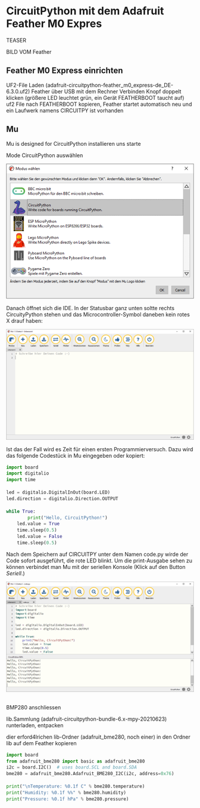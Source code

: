 # CircuitPython mit dem Adafruit Feather M0 Expres

TEASER

BILD VOM Feather
## Feather M0 Express einrichten

UF2-File Laden (adafruit-circuitpython-feather_m0_express-de_DE-6.3.0.uf2)
Feather über USB mit dem Rechner Verbinden
Knopf doppelt klicken (größere LED leuchtet grün, ein Gerät FEATHERBOOT taucht auf)
uf2 File nach  FEATHERBOOT kopieren, Feather startet automatisch neu und ein Laufwerk namens CIRCUITPY ist vorhanden

## Mu
Mu is designed for CircuitPython
installieren uns starte

Mode CircuitPython auswählen

<img src="/static/circuitpython-feather-m0-express/mode-circuitpython.PNG" alt="Modus CircuitPython" class="img-fluid">


Danach öffnet sich die IDE. In der Statusbar ganz unten soltte rechts  CircuityPython stehen und das Microcontroller-Symbol daneben kein rotes X drauf haben:

<img src="/static/circuitpython-feather-m0-express/mu-connected.PNG" alt="Mu ist mit dem Feather M0 verbunden" class="img-fluid">

Ist das der Fall wird es Zeit für einen ersten Programmierversuch. Dazu wird das folgende Codestück in Mu eingegeben oder kopiert:

```Python
import board
import digitalio
import time

led = digitalio.DigitalInOut(board.LED)
led.direction = digitalio.Direction.OUTPUT

while True:
 		print("Hello, CircuitPython!")
    led.value = True
    time.sleep(0.5)
    led.value = False
    time.sleep(0.5)
```

Nach dem Speichern auf CIRCUITPY unter dem Namen code.py wirde der Code sofort  ausgeführt, die rote LED blinkt.
Um die print-Ausgabe sehen zu können verbindet man Mu mit der seriellen Konsole (Klick auf den Button _Seriell_.)

<img src="/static/circuitpython-feather-m0-express/serielle-konsole.PNG" alt="Mu ist mit dem Feather M0 verbunden" class="img-fluid">


##

BMP280 anschliessen



lib.Sammlung (adafruit-circuitpython-bundle-6.x-mpy-20210623) runterladen, entpacken

dier erford4lrichen lib-Ordner (adafruit_bme280, noch einer) in den Ordner lib auf dem Feather kopieren

```Python
import board
from adafruit_bme280 import basic as adafruit_bme280
i2c = board.I2C()  # uses board.SCL and board.SDA
bme280 = adafruit_bme280.Adafruit_BME280_I2C(i2c, address=0x76)

print("\nTemperature: %0.1f C" % bme280.temperature)
print("Humidity: %0.1f %%" % bme280.humidity)
print("Pressure: %0.1f hPa" % bme280.pressure)
```
